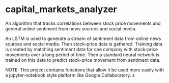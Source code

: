 # capital_markets_analyzer
An algorithm that tracks correlations between stock price movements and general online sentiment from news sources and social media.


An LSTM is used to generate a stream of sentiment data from online news sources and social media. Then stock-price data is gathered. 
Training data is created by matching sentiment data for one company with stock-price movements over a long period of time. Then a standard neural network is trained on this data to predict stock-price movement from sentiment data. 


NOTE:
This project contains functions that allow it be used more easily with a jupyter-notebook style platform like Google Collaboratory. s
